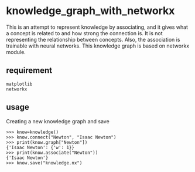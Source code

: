 # knowledge_graph_with_networkx
This is an attempt to represent knowledge by associating, and it gives what a concept is related to and how strong the connection is. It is not representing the relationship between concepts. Also, the association is trainable with neural networks.
This knowledge graph is based on networkx module.

## requirement
```
matplotlib
networkx
```

## usage
Creating a new knowledge graph and save
```
>>> know=knowledge()
>>> know.connect("Newton", "Isaac Newton")
>>> print(know.graph["Newton"])
{'Isaac Newton': {'w': 1}}
>>> print(know.associate("Newton"))
{'Isaac Newton'}
>>> know.save("knowledge.nx")
```
